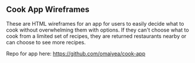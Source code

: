 ## Cook App Wireframes

These are HTML wireframes for an app for users to easily decide what to cook without overwhelming them with options. If they can't choose what to cook from a limited set of recipes, they are returned restaurants nearby or can choose to see more recipes. 

Repo for app here: https://github.com/omaiyea/cook-app
